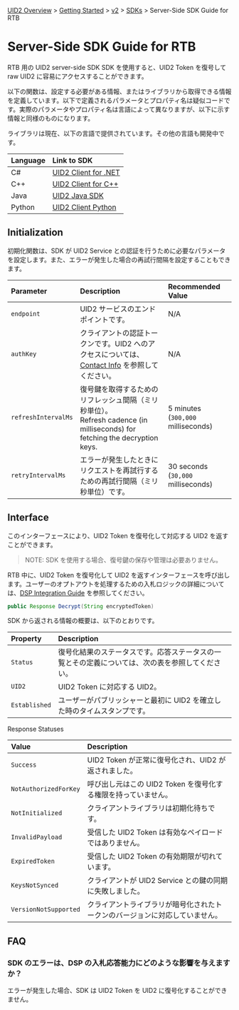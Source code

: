 [UID2 Overview](../../../README.md) > [Getting Started](../../getting-started.md) > [v2](../summary-doc-v2.md) > [SDKs](summary-sdks.md) > Server-Side SDK Guide for RTB

# Server-Side SDK Guide for RTB

RTB 用の UID2 server-side SDK SDK を使用すると、UID2 Token を復号して raw UID2 に容易にアクセスすることができます。

以下の関数は、設定する必要がある情報、またはライブラリから取得できる情報を定義しています。以下で定義されるパラメータとプロパティ名は疑似コードです。実際のパラメータやプロパティ名は言語によって異なりますが、以下に示す情報と同様のものになります。

ライブラリは現在、以下の言語で提供されています。その他の言語も開発中です。

| Language | Link to SDK                                                                                  |
| :------- | :------------------------------------------------------------------------------------------- |
| C#       | [UID2 Client for .NET](https://github.com/IABTechLab/uid2-client-net/blob/master/README.md)  |
| C++      | [UID2 Client for C++](https://github.com/IABTechLab/uid2-client-cpp11/blob/master/README.md) |
| Java     | [UID2 Java SDK](https://github.com/IABTechLab/uid2-client-java/blob/master/README.md)        |
| Python   | [UID2 Client Python](https://github.com/IABTechLab/uid2-client-python/blob/master/README.md) |

## Initialization

初期化関数は、SDK が UID2 Service との認証を行うために必要なパラメータを設定します。また、エラーが発生した場合の再試行間隔を設定することもできます。

| Parameter           | Description                                                                                                                    | Recommended Value                  |
| :------------------ | :----------------------------------------------------------------------------------------------------------------------------- | :--------------------------------- |
| `endpoint`          | UID2 サービスのエンドポイントです。                                                                                            | N/A                                |
| `authKey`           | クライアントの認証トークンです。UID2 へのアクセスについては、[Contact Info](../../README.md#contact-info) を参照してください。 | N/A                                |
| `refreshIntervalMs` | 復号鍵を取得するためのリフレッシュ間隔（ミリ秒単位）。<br>Refresh cadence (in milliseconds) for fetching the decryption keys.  | 5 minutes (`300,000` milliseconds) |
| `retryIntervalMs`   | エラーが発生したときにリクエストを再試行するための再試行間隔（ミリ秒単位）です。                                               | 30 seconds (`30,000` milliseconds) |

## Interface

このインターフェースにより、UID2 Token を復号化して対応する UID2 を返すことができます。

> NOTE: SDK を使用する場合、復号鍵の保存や管理は必要ありません。

RTB 中に、UID2 Token を復号化して UID2 を返すインターフェースを呼び出します。ユーザーのオプトアウトを処理するための入札ロジックの詳細については、[DSP Integration Guide](../guides/dsp-guide.md) を参照してください。

```java
public Response Decrypt(String encryptedToken)
```

SDK から返される情報の概要は、以下のとおりです。

| Property      | Description                                                                                      |
| :------------ | :----------------------------------------------------------------------------------------------- |
| `Status`      | 復号化結果のステータスです。応答ステータスの一覧とその定義については、次の表を参照してください。 |
| `UID2`        | UID2 Token に対応する UID2。                                                                     |
| `Established` | ユーザーがパブリッシャーと最初に UID2 を確立した時のタイムスタンプです。                         |

Response Statuses

| Value                 | Description                                                                  |
| :-------------------- | :--------------------------------------------------------------------------- |
| `Success`             | UID2 Token が正常に復号化され、UID2 が返されました。                         |
| `NotAuthorizedForKey` | 呼び出し元はこの UID2 Token を復号化する権限を持っていません。               |
| `NotInitialized`      | クライアントライブラリは初期化待ちです。                                     |
| `InvalidPayload`      | 受信した UID2 Token は有効なペイロードではありません。                       |
| `ExpiredToken`        | 受信した UID2 Token の有効期限が切れています。                               |
| `KeysNotSynced`       | クライアントが UID2 Service との鍵の同期に失敗しました。                     |
| `VersionNotSupported` | クライアントライブラリが暗号化されたトークンのバージョンに対応していません。 |

## FAQ

### SDK のエラーは、DSP の入札応答能力にどのような影響を与えますか？

エラーが発生した場合、SDK は UID2 Token を UID2 に復号化することができません。

